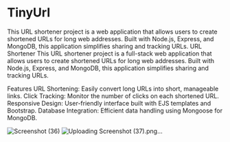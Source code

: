 # TinyUrl
This URL shortener project is a  web application that allows users to create shortened URLs for long web addresses. Built with Node.js, Express, and MongoDB, this application simplifies sharing and tracking URLs.
URL Shortener
This URL shortener project is a full-stack web application that allows users to create shortened URLs for long web addresses. Built with Node.js, Express, and MongoDB, this application simplifies sharing and tracking URLs.

Features
URL Shortening: Easily convert long URLs into short, manageable links.
Click Tracking: Monitor the number of clicks on each shortened URL.
Responsive Design: User-friendly interface built with EJS templates and Bootstrap.
Database Integration: Efficient data handling using Mongoose for MongoDB.

![Screenshot (36)](https://github.com/mohammedabdulhameed2003/TinyUrl/assets/135050083/4cd089f5-308c-450c-88a4-206b5006d4cd)
![Uploading Screenshot (37).png…]()
